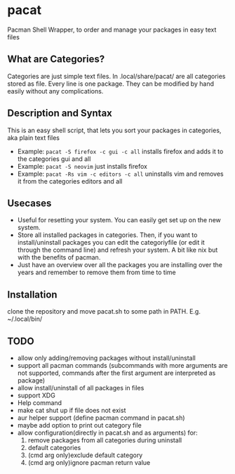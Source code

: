 # pacat
Pacman Shell Wrapper, to order and manage your packages in easy text files
## What are Categories?
Categories are just simple text files.
In .local/share/pacat/ are all categories stored as file.
Every line is one package. They can be modified by hand easily without any complications.
## Description and Syntax 
This is an easy shell script, that lets you sort your packages in categories, aka plain text files
- Example: `pacat -S firefox -c gui -c all` installs firefox and adds it to the categories gui and all
- Example: `pacat -S neovim` just installs firefox
- Example: `pacat -Rs vim -c editors -c all` uninstalls vim and removes it from the categories editors and all
## Usecases
- Useful for resetting your system. You can easily get set up on the new system.
- Store all installed packages in categories.
Then, if you want to install/uninstall packages you can edit the categoriyfile (or edit it through the command line)
and refresh your system. A bit like nix but with the benefits of pacman.
- Just have an overview over all the packages you are installing over the years and remember to remove them from time to time
## Installation
clone the repository and move pacat.sh to some path in PATH. E.g. ~/.local/bin/
## TODO
- allow only adding/removing packages without install/uninstall
- support all pacman commands (subcommands with more arguments are not supported, commands after the first argument are interpreted as package)
- allow install/uninstall of all packages in files
- support XDG
- Help command
- make cat shut up if file does not exist
- aur helper support (define pacman command in pacat.sh)
- maybe add option to print out category file
- allow configuration(directly in pacat.sh and as arguments) for:
    1. remove packages from all categories during uninstall
    2. default categories
    3. (cmd arg only)exclude default category
    4. (cmd arg only)ignore pacman return value
